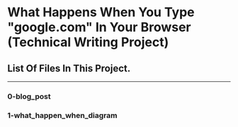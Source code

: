 # What Happens When You Type "google.com" In Your Browser (Technical Writing Project)
## List Of Files In This Project.
---
### 0-blog_post

### 1-what_happen_when_diagram
